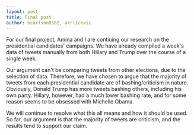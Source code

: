 ```yaml
---
layout: post
title: Final post
author: bcarlson8582, akrlicevic
---
```


For our final project, Amina and I are contiuing our research on the presidential candidates' 
campaigns. We have already compiled a week's data of tweets manually from both Hillary and
Trump over the course of a single week.

Our argument can't be comparing tweets from other elections, due to the selection of data.
Therefore, we have chosen to argue that the majority of tweets from each presidential candidate
are of bashing/criticism in nature. Obviously, Donald Trump has more tweets bashing others, including his 
own party. Hillary, however, had a much lower bashing rate, and for some reason seems to be obsessed 
with Michelle Obama.

We will continue to resolve what this all means and how it should be used. So far, our argument is that the 
majority of tweets are criticism, and the results tend to support our claim.

